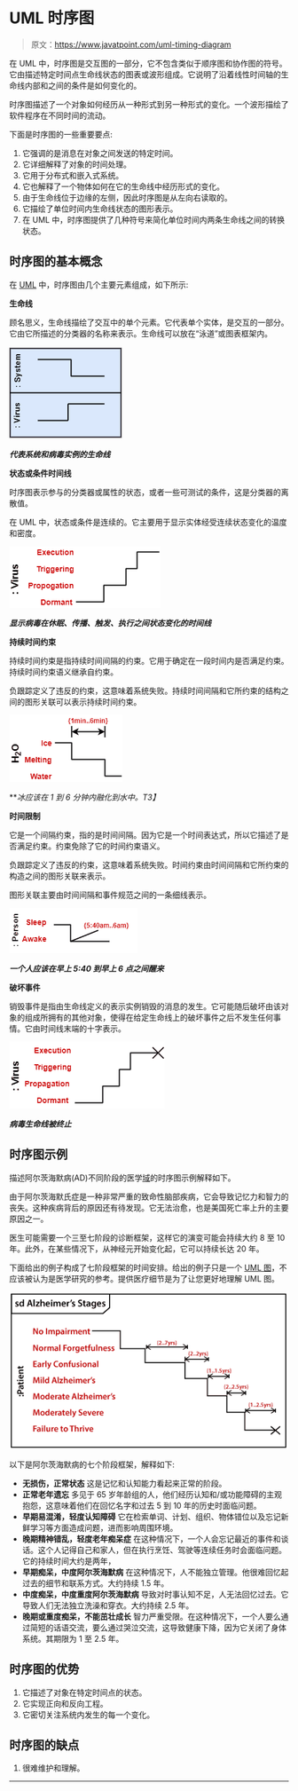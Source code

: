 # UML 时序图

> 原文：<https://www.javatpoint.com/uml-timing-diagram>

在 UML 中，时序图是交互图的一部分，它不包含类似于顺序图和协作图的符号。它由描述特定时间点生命线状态的图表或波形组成。它说明了沿着线性时间轴的生命线内部和之间的条件是如何变化的。

时序图描述了一个对象如何经历从一种形式到另一种形式的变化。一个波形描绘了软件程序在不同时间的流动。

下面是时序图的一些重要要点:

1.  它强调的是消息在对象之间发送的特定时间。
2.  它详细解释了对象的时间处理。
3.  它用于分布式和嵌入式系统。
4.  它也解释了一个物体如何在它的生命线中经历形式的变化。
5.  由于生命线位于边缘的左侧，因此时序图是从左向右读取的。
6.  它描绘了单位时间内生命线状态的图形表示。
7.  在 UML 中，时序图提供了几种符号来简化单位时间内两条生命线之间的转换状态。

## 时序图的基本概念

在 [UML](https://www.javatpoint.com/uml) 中，时序图由几个主要元素组成，如下所示:

**生命线**

顾名思义，生命线描绘了交互中的单个元素。它代表单个实体，是交互的一部分。它由它所描述的分类器的名称来表示。生命线可以放在“泳道”或图表框架内。

![UML Timing Diagram](img/c0bdaa723f2944c4b8e7f74d7661d424.png)

***代表系统和病毒实例的生命线***

**状态或条件时间线**

时序图表示参与的分类器或属性的状态，或者一些可测试的条件，这是分类器的离散值。

在 UML 中，状态或条件是连续的。它主要用于显示实体经受连续状态变化的温度和密度。

![UML Timing Diagram](img/14e5bcf5a246def708b7d3de768fd15a.png)

***显示病毒在休眠、传播、触发、执行之间状态变化的时间线***

**持续时间约束**

持续时间约束是指持续时间间隔的约束。它用于确定在一段时间内是否满足约束。持续时间约束语义继承自约束。

负跟踪定义了违反的约束，这意味着系统失败。持续时间间隔和它所约束的结构之间的图形关联可以表示持续时间约束。

![UML Timing Diagram](img/39acc5174c6b1c5cc256d0d9f97914c7.png)

***冰应该在 1 到 6 分钟内融化到水中。*T3】**

**时间限制**

它是一个间隔约束，指的是时间间隔。因为它是一个时间表达式，所以它描述了是否满足约束。约束免除了它的时间约束语义。

负跟踪定义了违反的约束，这意味着系统失败。时间约束由时间间隔和它所约束的构造之间的图形关联来表示。

图形关联主要由时间间隔和事件规范之间的一条细线表示。

![UML Timing Diagram](img/bc98de8dd2ee8bc160b787c0e87f39b3.png)

***一个人应该在早上 5:40 到早上 6 点之间醒来***

**破坏事件**

销毁事件是指由生命线定义的表示实例销毁的消息的发生。它可能随后破坏由该对象的组成所拥有的其他对象，使得在给定生命线上的破坏事件之后不发生任何事情。它由时间线末端的十字表示。

![UML Timing Diagram](img/206f786a4ecb5871d39baa610ee63bfa.png)

***病毒生命线被终止***

## 时序图示例

描述阿尔茨海默病(AD)不同阶段的医学[域](https://www.javatpoint.com/what-is-domain)的时序图示例解释如下。

由于阿尔茨海默氏症是一种非常严重的致命性脑部疾病，它会导致记忆力和智力的丧失。这种疾病背后的原因还有待发现。它无法治愈，也是美国死亡率上升的主要原因之一。

医生可能需要一个三至七阶段的诊断框架，这样它的演变可能会持续大约 8 至 10 年。此外，在某些情况下，从神经元开始变化起，它可以持续长达 20 年。

下面给出的例子构成了七阶段框架的时间安排。给出的例子只是一个 [UML 图](https://www.javatpoint.com/uml-diagrams)，不应该被认为是医学研究的参考。提供医疗细节是为了让您更好地理解 UML 图。

![UML Timing Diagram](img/207355b55e8c55d9154a9f3d597e71ac.png)

以下是阿尔茨海默病的七个阶段框架，解释如下:

*   **无损伤，正常状态**
    这是记忆和认知能力看起来正常的阶段。
*   **正常老年遗忘**
    多见于 65 岁年龄组的人，他们经历认知和/或功能障碍的主观抱怨，这意味着他们在回忆名字和过去 5 到 10 年的历史时面临问题。
*   **早期易混淆，轻度认知障碍**
    它在检索单词、计划、组织、物体错位以及忘记新鲜学习等方面造成问题，进而影响周围环境。
*   **晚期精神错乱，轻度老年痴呆症**
    在这种情况下，一个人会忘记最近的事件和谈话。这个人记得自己和家人，但在执行烹饪、驾驶等连续任务时会面临问题。它的持续时间大约是两年，
*   **早期痴呆，中度阿尔茨海默病**
    在这种情况下，人不能独立管理。他很难回忆起过去的细节和联系方式。大约持续 1.5 年。
*   **中度痴呆，中度重度阿尔茨海默病**
    导致对时事认知不足，人无法回忆过去。它导致人们无法独立洗澡和穿衣。大约持续 2.5 年。
*   **晚期或重度痴呆，不能茁壮成长**
    智力严重受限。在这种情况下，一个人要么通过简短的话语交流，要么通过哭泣交流，这导致健康下降，因为它关闭了身体系统。其期限为 1 至 2.5 年。

## 时序图的优势

1.  它描述了对象在特定时间点的状态。
2.  它实现正向和反向工程。
3.  它密切关注系统内发生的每一个变化。

## 时序图的缺点

1.  很难维护和理解。

* * *